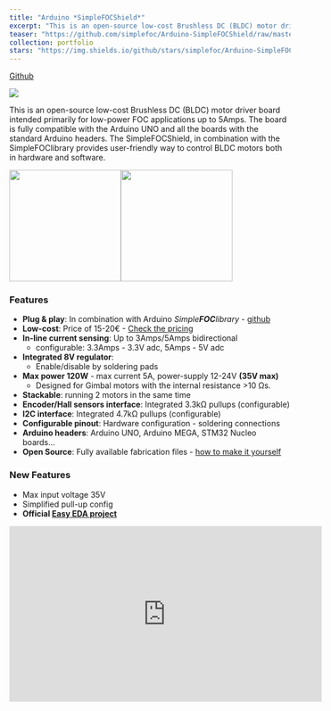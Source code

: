 ```yaml
---
title: "Arduino *SimpleFOCShield*"
excerpt: "This is an open-source low-cost Brushless DC (BLDC) motor driver board intended primarily for low-power FOC applications up to 5Amps."
teaser: "https://github.com/simplefoc/Arduino-SimpleFOCShield/raw/master/images/top.png"
collection: portfolio
stars: "https://img.shields.io/github/stars/simplefoc/Arduino-SimpleFOCShield?style=social"
---
```


<a href="https://github.com/simplefoc/Arduino-SimpleFOCShield"> <i class="fab fa-github"></i> Github</a>


[![](https://github-readme-stats.vercel.app/api/pin/?username=simplefoc&repo=arduino-simplefocshield)](https://github.com/simplefoc/Arduino-SimpleFOCShield)


This is an open-source low-cost Brushless DC (BLDC) motor driver board intended primarily for low-power FOC applications up to 5Amps. The board is fully compatible with the Arduino UNO and all the boards with the standard Arduino headers. The SimpleFOCShield, in combination with the SimpleFOClibrary provides user-friendly way to control BLDC motors both in hardware and software.


<p align="">
<img src="https://github.com/simplefoc/Arduino-SimpleFOCShield/raw/master/images/top.png"  style="height:200px"><img src="https://github.com/simplefoc/Arduino-SimpleFOCShield/raw/master/images/bottom.png"  style="height:200px">
</p>

### Features
- **Plug & play**: In combination with Arduino *Simple**FOC**library* - [github](https://github.com/simplefoc/Arduino-FOC)
- **Low-cost**: Price of 15-20€ - [Check the pricing](https://www.simplefoc.com/simplefoc_shield_product) 
- **In-line current sensing**: Up to 3Amps/5Amps bidirectional
   - configurable: 3.3Amps - 3.3V adc, 5Amps - 5V adc
- **Integrated 8V regulator**: 
   - Enable/disable by soldering pads
- **Max power 120W** - max current 5A, power-supply 12-24V **(35V max)**
   - Designed for Gimbal motors with the internal resistance >10 Ωs. 
- **Stackable**: running 2 motors in the same time
- **Encoder/Hall sensors interface**: Integrated 3.3kΩ pullups (configurable)
- **I2C interface**: Integrated 4.7kΩ pullups (configurable)
- **Configurable pinout**: Hardware configuration - soldering connections
- **Arduino headers**: Arduino UNO, Arduino MEGA, STM32 Nucleo boards...
- **Open Source**: Fully available fabrication files - [how to make it yourself](https://docs.simplefoc.com/arduino_simplefoc_shield_fabrication)

### New Features
 - Max input voltage 35V
 - Simplified pull-up config
 - **Official [Easy EDA project](https://oshwlab.com/the.skuric/simplefocshield)**


<iframe width="560" height="315" src="https://www.youtube.com/embed/G5pbo0C6ujE" title="YouTube video player" frameborder="0" allow="accelerometer; autoplay; clipboard-write; encrypted-media; gyroscope; picture-in-picture" allowfullscreen></iframe>
